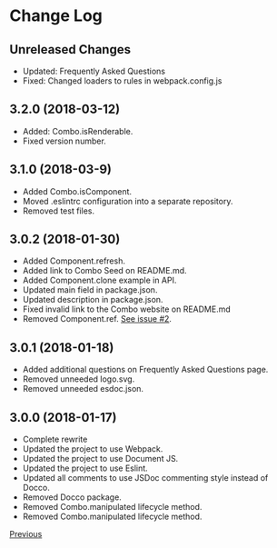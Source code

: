 # Change Log

## Unreleased Changes

* Updated: Frequently Asked Questions
* Fixed: Changed loaders to rules in webpack.config.js

## 3.2.0 (2018-03-12)

* Added: Combo.isRenderable.
* Fixed version number.

## 3.1.0 (2018-03-9)

* Added Combo.isComponent.
* Moved .eslintrc configuration into a separate repository.
* Removed test files.

## 3.0.2 (2018-01-30)

* Added Component.refresh.
* Added link to Combo Seed on README.md.
* Added Component.clone example in API.
* Updated main field in package.json.
* Updated description in package.json.
* Fixed invalid link to the Combo website on README.md
* Removed Component.ref. [See issue #2](https://github.com/combojs/combo-js/issues/2).

## 3.0.1 (2018-01-18)

* Added additional questions on Frequently Asked Questions page.
* Removed unneeded logo.svg.
* Removed unneeded esdoc.json.

## 3.0.0 (2018-01-17)

* Complete rewrite
* Updated the project to use Webpack.
* Updated the project to use Document JS.
* Updated the project to use Eslint.
* Updated all comments to use JSDoc commenting style instead of Docco.
* Removed Docco package.
* Removed Combo.manipulated lifecycle method.
* Removed Combo.manipulated lifecycle method.

[Previous](https://github.com/combojs/combo-js/blob/2.2.0/CHANGELOG.md)
